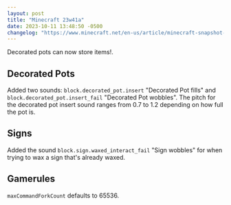 ```yaml
---
layout: post
title: "Minecraft 23w41a"
date: 2023-10-11 13:48:50 -0500
changelog: "https://www.minecraft.net/en-us/article/minecraft-snapshot-23w41a"
---
```


Decorated pots can now store items!.

## Decorated Pots

Added two sounds: `block.decorated_pot.insert` "Decorated Pot fills" and `block.decorated_pot.insert_fail` "Decorated Pot wobbles". The pitch for the decorated pot insert sound ranges from 0.7 to 1.2 depending on how full the pot is.

## Signs

Added the sound `block.sign.waxed_interact_fail` "Sign wobbles" for when trying to wax a sign that's already waxed.

## Gamerules

`maxCommandForkCount` defaults to 65536.

